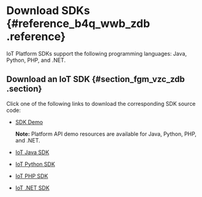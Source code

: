 # Download SDKs {#reference_b4q_wwb_zdb .reference}

IoT Platform SDKs support the following programming languages: Java, Python, PHP, and .NET.

## Download an IoT SDK {#section_fgm_vzc_zdb .section}

Click one of the following links to download the corresponding SDK source code:

-   [SDK Demo](http://docs-aliyun.cn-hangzhou.oss.aliyun-inc.com/assets/attach/98270/cn_zh/1552272193375/iotx-api-demo.zip)

    **Note:** Platform API demo resources are available for Java, Python, PHP, and .NET.

-   [IoT Java SDK](https://github.com/aliyun/aliyun-openapi-java-sdk/tree/master/aliyun-java-sdk-iot)
-   [IoT Python SDK](https://github.com/aliyun/aliyun-openapi-python-sdk/tree/master/aliyun-python-sdk-iot)
-   [IoT PHP SDK](https://github.com/aliyun/aliyun-openapi-php-sdk/tree/master/aliyun-php-sdk-iot)
-   [IoT .NET SDK](https://github.com/aliyun/aliyun-openapi-net-sdk/tree/master/aliyun-net-sdk-iot)

